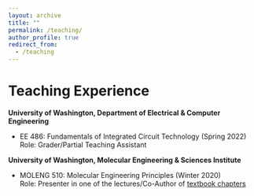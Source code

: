 ```yaml
---
layout: archive
title: ""
permalink: /teaching/
author_profile: true
redirect_from:
  - /teaching
---
```


Teaching Experience
======
**University of Washington, Department of Electrical & Computer Engineering** <br/>
* EE 486: Fundamentals of Integrated Circuit Technology (Spring 2022)  <br/>
Role: Grader/Partial Teaching Assistant

**University of Washington, Molecular Engineering & Sciences Institute** <br/>
* MOLENG 510: Molecular Engineering Principles (Winter 2020) <br/>
Role: Presenter in one of the lectures/Co-Author of [textbook chapters](https://xiaofx2.github.io/files/Mol_All_Chapters.pdf)
